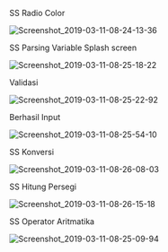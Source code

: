 
SS Radio Color

![Screenshot_2019-03-11-08-24-13-36](https://user-images.githubusercontent.com/43516183/54095883-f7743e00-43db-11e9-9ea4-a967cbe1c54b.png)

SS Parsing Variable 
Splash screen

![Screenshot_2019-03-11-08-25-18-22](https://user-images.githubusercontent.com/43516183/54095947-4326e780-43dc-11e9-96ce-1eb3a0da3946.png)

Validasi 

![Screenshot_2019-03-11-08-25-22-92](https://user-images.githubusercontent.com/43516183/54095966-5639b780-43dc-11e9-9593-21a333275b0f.png)

Berhasil Input

![Screenshot_2019-03-11-08-25-54-10](https://user-images.githubusercontent.com/43516183/54095977-6b164b00-43dc-11e9-86e1-2d156ae3d0ab.png)

SS Konversi 

![Screenshot_2019-03-11-08-26-08-03](https://user-images.githubusercontent.com/43516183/54096006-884b1980-43dc-11e9-936a-905889725807.png)

SS Hitung Persegi 

![Screenshot_2019-03-11-08-26-15-18](https://user-images.githubusercontent.com/43516183/54096031-9e58da00-43dc-11e9-92ce-a35508ac1b7a.png)

SS Operator Aritmatika

![Screenshot_2019-03-11-08-25-09-94](https://user-images.githubusercontent.com/43516183/54096050-be889900-43dc-11e9-908c-78ec3d89eacf.png)
